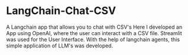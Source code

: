 # LangChain-Chat-CSV
A Langchain app that allows you to chat with CSV's
Here I developed an App using OpenAI, where the user can interact with a CSV file. 
Streamlit was used for the User Interface.
With the help of langchain agents, this simple application of LLM's was developed.



